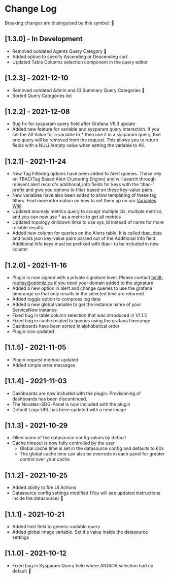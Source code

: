 # Change Log

Breaking changes are distinguised by this symbol: 🔧

## [1.3.0] - In Development

- Removed outdated Agents Query Category 🔧
- Added option to specify Ascending or Descending sort
- Updated Table Columns selection component in the query editor

## [1.2.3] - 2021-12-10

- Removed outdated Admin and CI Summary Query Categories 🔧
- Sorted Query Categories list

## [1.2.2] - 2021-12-08

- Bug fix for sysparam query field after Grafana V8.3 update
- Added new feature for variable and sysparam query interaction. If you set the All Value for a variable to \* then use it in a sysparam query, that one query will be removed from the request. This allows you to return fields with a NULL/empty value when setting the variable to All.

## [1.2.1] - 2021-11-24

- New Tag Filtering options have been added to Alert queries. These rely on TBAC(Tag Based Alert Clustering Engine) and will search through relevent alert record's additional_info fields for keys with the 'tbac-' prefix and give you options to filter based on these key-value pairs.
- New variables have also been added to allow templating of these tag filters. Find more information on how to set them up on our [Variables Wiki](https://github.com/optimizca/servicenow-grafana/wiki/Variables).
- Updated anomaly metrics query to accept multiple cis, multiple metrics, and you can now use \* as a metric to get all metrics
- Updated topology drilldown links to use sys_id instead of name for more reliable results
- Added new column for queries on the Alerts table. It is called tbac_data and holds json key-value pairs parsed out of the Additional Info field. Additional Info keys must be prefixed with tbac- to be included in new column

## [1.2.0] - 2021-11-16

- Plugin is now signed with a private signature level. Please contact bstill-routley@optimiz.ca if you need your domain added to the signature
- Added a new option in alert and change queries to use the grafana timerange so that only results in the selected time are returned
- Added toggle option to compress log data
- Added a new global variable to get the instance name of your ServiceNow instance
- Fixed bug in table column selection that was introduced in V1.1.5
- Fixed bug in cache related to queries using the grafana timerange
- Dashboards have been sorted in alphabetical order
- Plugin icon updated

## [1.1.5] - 2021-11-05

- Plugin request method updated
- Added simple error messages

## [1.1.4] - 2021-11-03

- Dashboards are now included with the plugin. Provisioning of dashboards has been discontinued.
- The Novatec-SDG-Panel is now included with the plugin
- Default Logo URL has been updated with a new image

## [1.1.3] - 2021-10-29

- Filled some of the datasource config values by default
- Cache timeout is now fully controlled by the user
  - Global cache time is set in the datasource config and defaults to 60s
  - The global cache time can also be overrode in each panel for greater control over your cache

## [1.1.2] - 2021-10-25

- Added ability to fire UI Actions
- Datasource config settings modified (You will see updated instructions inside the datasource) 🔧

## [1.1.1] - 2021-10-21

- Added limit field to generic variable query
- Added global image variable. Set it's value inside the datasource settings

## [1.1.0] - 2021-10-12

- Fixed bug in Sysparam Query field where AND/OR selection had no default 🔧
